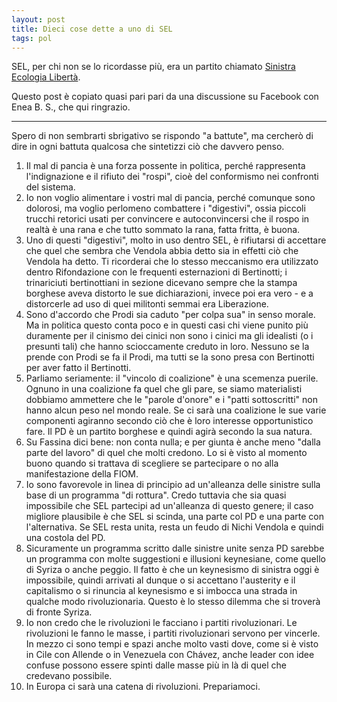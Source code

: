```yaml
---
layout: post
title: Dieci cose dette a uno di SEL
tags: pol
---
```

SEL, per chi non se lo ricordasse più, era un partito chiamato [Sinistra Ecologia Libertà](https://it.wikipedia.org/wiki/Sinistra_Ecologia_Libert%C3%A0).

Questo post è copiato quasi pari pari da una discussione su Facebook con Enea B. S., che qui ringrazio.

***

Spero di non sembrarti sbrigativo se rispondo "a battute", ma cercherò di dire in ogni battuta qualcosa che sintetizzi ciò che davvero penso.

1. Il mal di pancia è una forza possente in politica, perché rappresenta l'indignazione e il rifiuto dei "rospi", cioè del conformismo nei confronti del sistema.
2. Io non voglio alimentare i vostri mal di pancia, perché comunque sono dolorosi, ma voglio perlomeno combattere i "digestivi", ossia piccoli trucchi retorici usati per convincere e autoconvincersi che il rospo in realtà è una rana e che tutto sommato la rana, fatta fritta, è buona.
3. Uno di questi "digestivi", molto in uso dentro SEL, è rifiutarsi di accettare che quel che sembra che Vendola abbia detto sia in effetti ciò che Vendola ha detto. Ti ricorderai che lo stesso meccanismo era utilizzato dentro Rifondazione con le frequenti esternazioni di Bertinotti; i trinariciuti bertinottiani in sezione dicevano sempre che la stampa borghese aveva distorto le sue dichiarazioni, invece poi era vero - e a distorcerle ad uso di quei militonti semmai era Liberazione.
4. Sono d'accordo che Prodi sia caduto "per colpa sua" in senso morale. Ma in politica questo conta poco e in questi casi chi viene punito più duramente per il cinismo dei cinici non sono i cinici ma gli idealisti (o i presunti tali) che hanno scioccamente creduto in loro. Nessuno se la prende con Prodi se fa il Prodi, ma tutti se la sono presa con Bertinotti per aver fatto il Bertinotti.
5. Parliamo seriamente: il "vincolo di coalizione" è una scemenza puerile. Ognuno in una coalizione fa quel che gli pare, se siamo materialisti dobbiamo ammettere che le "parole d'onore" e i "patti sottoscritti" non hanno alcun peso nel mondo reale. Se ci sarà una coalizione le sue varie componenti agiranno secondo ciò che è loro interesse opportunistico fare. Il PD è un partito borghese e quindi agirà secondo la sua natura.
6. Su Fassina dici bene: non conta nulla; e per giunta è anche meno "dalla parte del lavoro" di quel che molti credono. Lo si è visto al momento buono quando si trattava di scegliere se partecipare o no alla manifestazione della FIOM.
7. Io sono favorevole in linea di principio ad un'alleanza delle sinistre sulla base di un programma "di rottura". Credo tuttavia che sia quasi impossibile che SEL partecipi ad un'alleanza di questo genere; il caso migliore plausibile è che SEL si scinda, una parte col PD e una parte con l'alternativa. Se SEL resta unita, resta un feudo di Nichi Vendola e quindi una costola del PD.
8. Sicuramente un programma scritto dalle sinistre unite senza PD sarebbe un programma con molte suggestioni e illusioni keynesiane, come quello di Syriza o anche peggio. Il fatto è che un keynesismo di sinistra oggi è impossibile, quindi arrivati al dunque o si accettano l'austerity e il capitalismo o si rinuncia al keynesismo e si imbocca una strada in qualche modo rivoluzionaria. Questo è lo stesso dilemma che si troverà di fronte Syriza.
9. Io non credo che le rivoluzioni le facciano i partiti rivoluzionari. Le rivoluzioni le fanno le masse, i partiti rivoluzionari servono per vincerle. In mezzo ci sono tempi e spazi anche molto vasti dove, come si è visto in Cile con Allende o in Venezuela con Chávez, anche leader con idee confuse possono essere spinti dalle masse più in là di quel che credevano possibile.
10. In Europa ci sarà una catena di rivoluzioni. Prepariamoci.